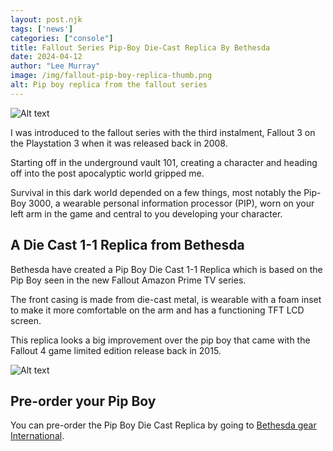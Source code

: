 ```yaml
---
layout: post.njk 
tags: ['news']
categories: ["console"]
title: Fallout Series Pip-Boy Die-Cast Replica By Bethesda
date: 2024-04-12
author: "Lee Murray"
image: /img/fallout-pip-boy-replica-thumb.png
alt: Pip boy replica from the fallout series
---
```



![Alt text](/img/fallout-pip-boy-replica.png "a title")

I was introduced to the fallout series with the third instalment, Fallout 3 on the Playstation 3 when it was released back in 2008.

Starting off in the underground vault 101, creating a character and heading off into the post apocalyptic world gripped me.

Survival in this dark world depended on a few things, most notably the Pip-Boy 3000, a wearable personal information processor (PIP), worn on your left arm in the game and central to you developing your character.

## A Die Cast 1-1 Replica from Bethesda

Bethesda have created a Pip Boy Die Cast 1-1 Replica which is based on the Pip Boy seen in the new Fallout Amazon Prime TV series.

The front casing is made from die-cast metal, is wearable with a foam inset to make it more comfortable on the arm and has a functioning TFT LCD screen.

This replica looks a big improvement over the pip boy that came with the Fallout 4 game limited edition release back in 2015.

![Alt text](/img/pip-boy-fallout-tv-series-replica.png "a title")

## Pre-order your Pip Boy

You can pre-order the Pip Boy Die Cast Replica by going to [Bethesda gear International](https://international.gear.bethesda.net/products/fallout-series-pip-boy-die-cast-replica).





